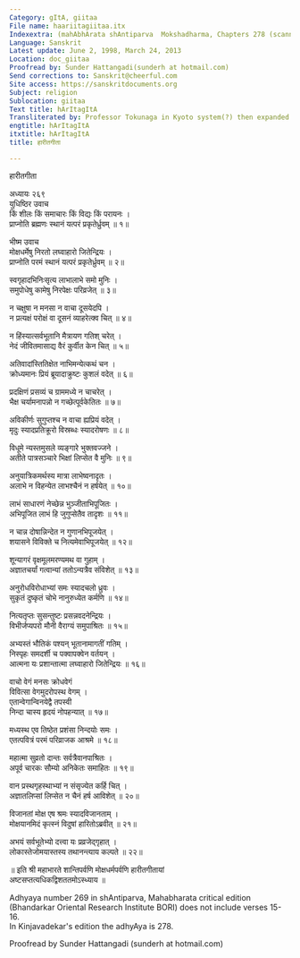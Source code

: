 ```yaml
---
Category: gItA, giitaa
File name: haariitagiitaa.itx
Indexextra: (mahAbhArata shAntiparva  Mokshadharma, Chapters 278 (scanned))
Language: Sanskrit
Latest update: June 2, 1998, March 24, 2013
Location: doc_giitaa
Proofread by: Sunder Hattangadi(sunderh at hotmail.com)
Send corrections to: Sanskrit@cheerful.com
Site access: https://sanskritdocuments.org
Subject: religion
Sublocation: giitaa
Text title: hArItagItA
Transliterated by: Professor Tokunaga in Kyoto system(?) then expanded
engtitle: hArItagItA
itxtitle: hArItagItA
title: हारीतगीता

---
```

  
 हारीतगीता   
  
 अध्यायः २६९  
 युधिष्ठिर उवाच  
किं शीलः किं समाचारः किं विद्यः किं परायनः ।  
प्राप्नोति ब्रह्मणः स्थानं यत्परं प्रकृतेर्ध्रुवम् ॥ १॥  
  
 भीष्म उवाच  
मोक्षधर्मेषु निरतो लघ्वाहारो जितेन्द्रियः ।  
प्राप्नोति परमं स्थानं यत्परं प्रकृतेर्ध्रुवम् ॥ २॥  
  
स्वगृहादभिनिःसृत्य लाभालाभे समो मुनिः ।  
समुपोधेषु कामेषु निरपेक्षः परिव्रजेत् ॥ ३॥  
  
न चक्षुषा न मनसा न वाचा दूसयेदपि ।  
न प्रत्यक्षं परोक्षं वा दूसनं व्याहरेत्क्व चित् ॥ ४॥  
  
न हिंस्यात्सर्वभूतानि मैत्रायण गतिश् चरेत् ।  
नेदं जीवितमासाद्य वैरं कुर्वीत केन चित् ॥ ५॥  
  
अतिवादांस्तितिक्षेत नाभिमन्येत्कथं चन ।  
क्रोध्यमानः प्रियं ब्रूयादाक्रुष्टः कुशलं वदेत् ॥ ६॥  
  
प्रदक्षिणं प्रसव्यं च ग्राममध्ये न चाचरेत् ।  
भैक्ष चर्यामनापन्नो न गच्छेत्पूर्वकेतितः ॥ ७॥  
  
अविकीर्णः सुगुप्तश्च न वाचा ह्यप्रियं वदेत् ।  
मृदुः स्यादप्रतिक्रूरो विस्रब्धः स्यादरोषणः ॥ ८॥  
  
विधूमे न्यस्तमुसले व्यङ्गारे भुक्तवज्जने ।  
अतीते पात्रसञ्चारे भिक्षां लिप्सेत वै मुनिः ॥ ९॥  
  
अनुयात्रिकमर्थस्य मात्रा लाभेष्वनादृतः ।  
अलाभे न विहन्येत लाभश्चैनं न हर्षयेत् ॥ १०॥  
  
लाभं साधारणं नेच्छेन्न भुञ्जीताभिपूजितः ।  
अभिपूजित लाभं हि जुगुप्सेतैव तादृशः ॥ ११॥  
  
न चान्न दोषान्निन्देत न गुणानभिपूजयेत् ।  
शयासने विविक्ते च नित्यमेवाभिपूजयेत् ॥ १२॥  
  
शून्यागरं वृक्षमूलमरण्यमथ वा गुहाम् ।  
अज्ञातचर्यां गत्वान्यां ततोऽन्यत्रैव संविशेत् ॥ १३॥  
  
अनुरोधविरोधाभ्यां समः स्यादचलो ध्रुवः ।  
सुकृतं दुष्कृतं चोभे नानुरुध्येत कर्मणि ॥ १४॥  
  
नित्यतृप्तः सुसन्तुष्टः प्रसन्नवदनेन्द्रियः ।  
विभीर्जप्यपरो मौनी वैराग्यं समुपाश्रितः ॥ १५॥  
  
अभ्यस्तं भौतिकं पश्यन् भूतानामागतीं गतिम् ।  
निस्पृहः समदर्शी च पक्वापक्वेन वर्तयन् ।  
आत्मना यः प्रशान्तात्मा लघ्वाहारो जितेन्द्रियः ॥ १६॥  
  
वाचो वेगं मनसः क्रोधवेगं  
विवित्सा वेगमुदरोपस्थ वेगम् ।  
एतान्वेगान्विनयेद्वै तपस्वी  
निन्दा चास्य हृदयं नोपहन्यात् ॥ १७॥  
  
मध्यस्थ एव तिष्ठेत प्रशंसा निन्दयोः समः ।  
एतत्पवित्रं परमं परिव्राजक आश्रमे ॥ १८॥  
  
महात्मा सुव्रतो दान्तः सर्वत्रैवानपाश्रितः ।  
अपूर्व चारकः सौम्यो अनिकेतः समाहितः ॥ १९॥  
  
वान प्रस्थगृहस्थाभ्यां न संसृज्येत कर्हि चित् ।  
अज्ञातलिप्सां लिप्सेत न चैनं हर्ष आविशेत् ॥ २०॥  
  
विजानतां मोक्ष एष श्रमः स्यादविजानताम् ।  
मोक्षयानमिदं कृत्स्नं विदुषां हारितोऽब्रवीत् ॥ २१॥  
  
अभयं सर्वभूतेभ्यो दत्त्वा यः प्रव्रजेद्गृहात् ।  
लोकास्तेजोमयास्तस्य तथानन्त्याय कल्पते ॥ २२॥  
  
॥ इति श्री महाभारते शान्तिपर्वणि मोक्षधर्मपर्वणि हारीतगीतायां  
अष्टसप्तत्यधिकद्विशततमोऽस्ध्याय ॥  
  
  
  
Adhyaya number 269 in shAntiparva, Mahabharata critical edition  
(Bhandarkar Oriental Research Institute BORI) does not include verses 15-16.  
In Kinjavadekar's edition the adhyAya is 278.  
  
Proofread by Sunder Hattangadi  (sunderh at hotmail.com)  
  
  
